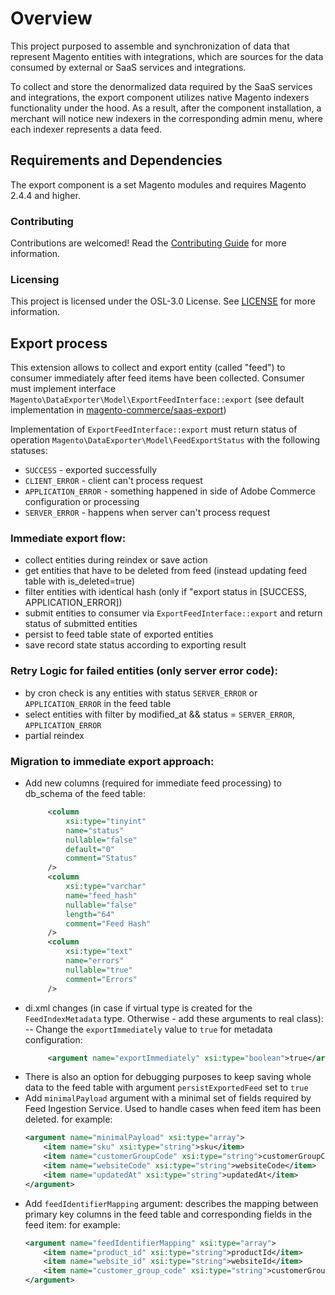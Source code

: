 # Overview
This project purposed to assemble and synchronization of data that represent Magento entities with integrations,
which are sources for the data consumed by external or SaaS services and integrations.

To collect and store the denormalized data required by the SaaS services and integrations,
the export component utilizes native Magento indexers functionality under the hood.
As a result, after the component installation,
a merchant will notice new indexers in the corresponding admin menu,
where each indexer represents a data feed.

## Requirements and Dependencies
The export component is a set Magento modules and requires Magento 2.4.4 and higher.

### Contributing
Contributions are welcomed! Read the [Contributing Guide](./CONTRIBUTING.md) for more information.

### Licensing
This project is licensed under the OSL-3.0 License. See [LICENSE](./LICENSE.md) for more information.

## Export process
This extension allows to collect and export entity (called "feed") to consumer immediately after feed items have been collected.
Consumer must implement interface `Magento\DataExporter\Model\ExportFeedInterface::export` (see default implementation in [magento-commerce/saas-export](https://github.com/magento-commerce/saas-export))

Implementation of `ExportFeedInterface::export` must return status of operation `Magento\DataExporter\Model\FeedExportStatus` with the following statuses:
- `SUCCESS` - exported successfully
- `CLIENT_ERROR` - client can't process request
- `APPLICATION_ERROR` - something happened in side of Adobe Commerce configuration or processing
- `SERVER_ERROR` - happens when server can't process request


### Immediate export flow:
- collect entities during reindex or save action
- get entities that have to be deleted from feed (instead updating feed table with is_deleted=true)
- filter entities with identical hash (only if "export status in [SUCCESS, APPLICATION_ERROR])
- submit entities to consumer via `ExportFeedInterface::export` and return status of submitted entities
- persist to feed table state of exported entities
- save record state status according to exporting result

### Retry Logic for failed entities (only server error code):
- by cron check is any entities with status `SERVER_ERROR` or `APPLICATION_ERROR` in the feed table
- select entities with filter by modified_at && status = `SERVER_ERROR`, `APPLICATION_ERROR`
- partial reindex

### Migration to immediate export approach:
- Add new columns (required for immediate feed processing) to db_schema of the feed table:
   ```xml
        <column
            xsi:type="tinyint"
            name="status"
            nullable="false"
            default="0"
            comment="Status"
        />
        <column
            xsi:type="varchar"
            name="feed_hash"
            nullable="false"
            length="64"
            comment="Feed Hash"
        />
        <column
            xsi:type="text"
            name="errors"
            nullable="true"
            comment="Errors"
        />
- di.xml changes (in case if virtual type is created for the `FeedIndexMetadata` type. Otherwise - add these arguments to real class):
-- Change the `exportImmediately` value to `true` for metadata configuration:
   ```xml
        <argument name="exportImmediately" xsi:type="boolean">true</argument>
- There is also an option for debugging purposes to keep saving whole data to the feed table with argument `persistExportedFeed` set to `true`
- Add `minimalPayload` argument with a minimal set of fields required by Feed Ingestion Service. Used to handle cases when feed item has been deleted.
  for example:
  ```xml
  <argument name="minimalPayload" xsi:type="array">
      <item name="sku" xsi:type="string">sku</item>
      <item name="customerGroupCode" xsi:type="string">customerGroupCode</item>
      <item name="websiteCode" xsi:type="string">websiteCode</item>
      <item name="updatedAt" xsi:type="string">updatedAt</item>
  </argument>
- Add `feedIdentifierMapping` argument: describes the mapping between primary key columns in the feed table and corresponding fields in the feed item:
  for example:
  ```xml
  <argument name="feedIdentifierMapping" xsi:type="array">
      <item name="product_id" xsi:type="string">productId</item>
      <item name="website_id" xsi:type="string">websiteId</item>
      <item name="customer_group_code" xsi:type="string">customerGroupCode</item>
  </argument>